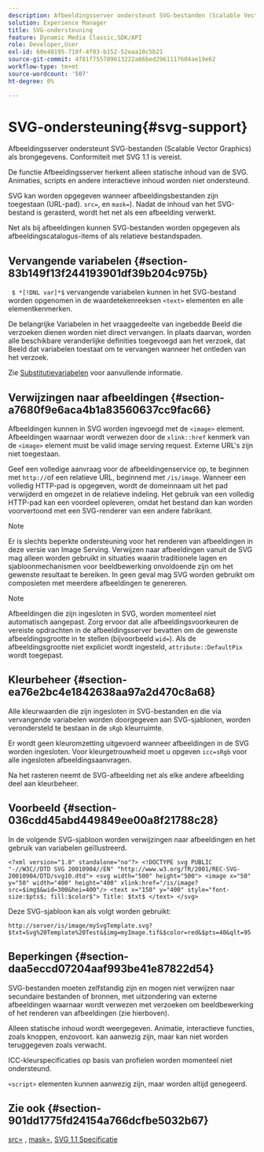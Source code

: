 ```yaml
---
description: Afbeeldingsserver ondersteunt SVG-bestanden (Scalable Vector Graphics) als brongegevens. Conformiteit met SVG 1.1 is vereist.
solution: Experience Manager
title: SVG-ondersteuning
feature: Dynamic Media Classic,SDK/API
role: Developer,User
exl-id: 60e40195-710f-4f03-b152-52eaa10c5b21
source-git-commit: 4f81f755789613222a66bed2961117604ae19e62
workflow-type: tm+mt
source-wordcount: '507'
ht-degree: 0%

---
```


# SVG-ondersteuning{#svg-support}

Afbeeldingsserver ondersteunt SVG-bestanden (Scalable Vector Graphics) als brongegevens. Conformiteit met SVG 1.1 is vereist.

De functie Afbeeldingsserver herkent alleen statische inhoud van de SVG. Animaties, scripts en andere interactieve inhoud worden niet ondersteund.

SVG kan worden opgegeven wanneer afbeeldingsbestanden zijn toegestaan (URL-pad). `src=`, en `mask=`). Nadat de inhoud van het SVG-bestand is gerasterd, wordt het net als een afbeelding verwerkt.

Net als bij afbeeldingen kunnen SVG-bestanden worden opgegeven als afbeeldingscatalogus-items of als relatieve bestandspaden.

## Vervangende variabelen {#section-83b149f13f244193901df39b204c975b}

` $ *[!DNL var]*$` vervangende variabelen kunnen in het SVG-bestand worden opgenomen in de waardetekenreeksen `<text>` elementen en alle elementkenmerken.

De belangrijke Variabelen in het vraaggedeelte van ingebedde Beeld die verzoeken dienen worden niet direct vervangen. In plaats daarvan, worden alle beschikbare veranderlijke definities toegevoegd aan het verzoek, dat Beeld dat variabelen toestaat om te vervangen wanneer het ontleden van het verzoek.

Zie [Substitutievariabelen](../../../../../is-api/http-ref/image-serving-api-ref/c-http-protocol-reference/c-syntax-and-features/r-is-http-substitution-variables.md#reference-90dc01aba44940e4acdd0c6476e7aa5a) voor aanvullende informatie.

## Verwijzingen naar afbeeldingen {#section-a7680f9e6aca4b1a83560637cc9fac66}

Afbeeldingen kunnen in SVG worden ingevoegd met de `<image>` element. Afbeeldingen waarnaar wordt verwezen door de `xlink::href` kenmerk van de `<image>` element must be valid image serving request. Externe URL&#39;s zijn niet toegestaan.

Geef een volledige aanvraag voor de afbeeldingenservice op, te beginnen met `http://`of een relatieve URL, beginnend met `/is/image`. Wanneer een volledig HTTP-pad is opgegeven, wordt de domeinnaam uit het pad verwijderd en omgezet in de relatieve indeling. Het gebruik van een volledig HTTP-pad kan een voordeel opleveren, omdat het bestand dan kan worden voorvertoond met een SVG-renderer van een andere fabrikant.

>[!NOTE]
>
>Er is slechts beperkte ondersteuning voor het renderen van afbeeldingen in deze versie van Image Serving. Verwijzen naar afbeeldingen vanuit de SVG mag alleen worden gebruikt in situaties waarin traditionele lagen en sjabloonmechanismen voor beeldbewerking onvoldoende zijn om het gewenste resultaat te bereiken. In geen geval mag SVG worden gebruikt om composieten met meerdere afbeeldingen te genereren.

>[!NOTE]
>
>Afbeeldingen die zijn ingesloten in SVG, worden momenteel niet automatisch aangepast. Zorg ervoor dat alle afbeeldingsvoorkeuren de vereiste opdrachten in de afbeeldingsserver bevatten om de gewenste afbeeldingsgrootte in te stellen (bijvoorbeeld `wid=`). Als de afbeeldingsgrootte niet expliciet wordt ingesteld, `attribute::DefaultPix` wordt toegepast.

## Kleurbeheer {#section-ea76e2bc4e1842638aa97a2d470c8a68}

Alle kleurwaarden die zijn ingesloten in SVG-bestanden en die via vervangende variabelen worden doorgegeven aan SVG-sjablonen, worden verondersteld te bestaan in de `sRgb` kleurruimte.

Er wordt geen kleuromzetting uitgevoerd wanneer afbeeldingen in de SVG worden ingesloten. Voor kleurgetrouwheid moet u opgeven `icc=sRgb` voor alle ingesloten afbeeldingsaanvragen.

Na het rasteren neemt de SVG-afbeelding net als elke andere afbeelding deel aan kleurbeheer.

## Voorbeeld {#section-036cdd45abd449849ee00a8f21788c28}

In de volgende SVG-sjabloon worden verwijzingen naar afbeeldingen en het gebruik van variabelen geïllustreerd.

`<?xml version="1.0" standalone="no"?> <!DOCTYPE svg PUBLIC "-//W3C//DTD SVG 20010904//EN" "http://www.w3.org/TR/2001/REC-SVG-20010904/DTD/svg10.dtd"> <svg width="500" height="500"> <image x="50" y="50" width="400" height="400" xlink:href="/is/image?src=$img$&wid=300&hei=400"/> <text x="150" y="400" style="font-size:$pts$; fill:$color$"> Title: $txt$ </text> </svg>`

Deze SVG-sjabloon kan als volgt worden gebruikt:

`http://server/is/image/mySvgTemplate.svg?$txt=Svg%20Template%20Test&$img=myImage.tif&$color=red&$pts=40&qlt=95`

## Beperkingen {#section-daa5eccd07204aaf993be41e87822d54}

SVG-bestanden moeten zelfstandig zijn en mogen niet verwijzen naar secundaire bestanden of bronnen, met uitzondering van externe afbeeldingen waarnaar wordt verwezen met verzoeken om beeldbewerking of het renderen van afbeeldingen (zie hierboven).

Alleen statische inhoud wordt weergegeven. Animatie, interactieve functies, zoals knoppen, enzovoort. kan aanwezig zijn, maar kan niet worden teruggegeven zoals verwacht.

ICC-kleurspecificaties op basis van profielen worden momenteel niet ondersteund.

`<script>` elementen kunnen aanwezig zijn, maar worden altijd genegeerd.

## Zie ook {#section-901dd1775fd24154a766dcfbe5032b67}

[src=](../../../../../is-api/http-ref/image-serving-api-ref/c-http-protocol-reference/c-command-reference/r-src.md#reference-f6506637778c4c69bf106a7924a91ab1) , [mask=](../../../../../is-api/http-ref/image-serving-api-ref/c-http-protocol-reference/c-command-reference/r-mask.md#reference-922254e027404fb890b850e2723ee06e), [SVG 1.1 Specificatie](https://www.w3.org/TR/SVG11/)
